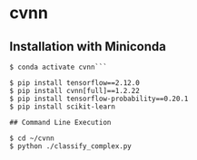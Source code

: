 # cvnn

## Installation with Miniconda

```$ conda create -n cvnn python=3.10
$ conda activate cvnn```

$ pip install tensorflow==2.12.0
$ pip install cvnn[full]==1.2.22
$ pip install tensorflow-probability==0.20.1
$ pip install scikit-learn

## Command Line Execution

$ cd ~/cvnn
$ python ./classify_complex.py
